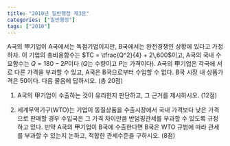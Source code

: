```yaml
---
title: "2010년 일반행정 제3문"
categories: ["일반행정"]
tags: ["2010"]
---
```


A국의 甲기업이 A국에서는 독점기업이지만, B국에서는 완전경쟁인 상황에 있다고 가정하자. 이 기업의 총비용함수는 $TC = \tfrac{Q^2}{4} + 2\,600$이고, A국의 국내 수요함수는 $Q = 180 - 2P$이다 ($Q$는 수량이고 $P$는 가격이다). A국의 甲기업은 각국에 서로 다른 가격을 부과할 수 있고, A국은 B국으로부터 수입할 수 없다. B국 시장 내 상품가격은 50이다. 다음 물음에 답하시오. (총 20점)

1) A국의 甲기업이 수출하는 것이 유리한지 판단하고, 그 근거를 제시하시오. (12점)

2) 세계무역기구(WTO)는 기업이 동질상품을 수출시장에서 국내 가격보다 낮은 가격으로 판매할 경우 수입국은 그 가격 차이만큼 반덤핑관세를 부과할 수 있도록 규정하고 있다. 만약 A국의 甲기업이 B국에 수출한다면 B국은 WTO 규범에 따라 관세를 부과할 수 있는지 논하고, 적합한 관세수준을 구하시오. (8점)
